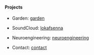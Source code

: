 #### Projects



 - Garden: [garden](garden.md)

 - SoundCloud: [lokafsenna](https://www.soundcloud.com/lokafsenna/)

 - Neuroengineering: [neuroengineering](https://github.com/antqhack/neuroengineering)

 - Contact: [contact](contact.md)
